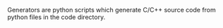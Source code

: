 Generators are python scripts which generate C/C++ source code from 
python files in the code directory.

